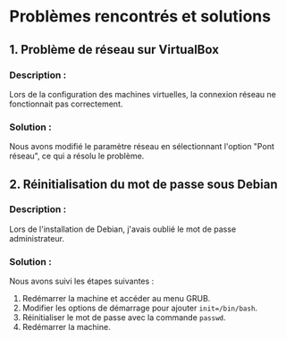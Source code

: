 # Problèmes rencontrés et solutions

## 1. Problème de réseau sur VirtualBox
### Description :
Lors de la configuration des machines virtuelles, la connexion réseau ne fonctionnait pas correctement.
### Solution :
Nous avons modifié le paramètre réseau en sélectionnant l'option "Pont réseau", ce qui a résolu le problème.

## 2. Réinitialisation du mot de passe sous Debian
### Description :
Lors de l'installation de Debian, j'avais oublié le mot de passe administrateur.
### Solution :
Nous avons suivi les étapes suivantes :
1. Redémarrer la machine et accéder au menu GRUB.
2. Modifier les options de démarrage pour ajouter `init=/bin/bash`.
3. Réinitialiser le mot de passe avec la commande `passwd`.
4. Redémarrer la machine.
